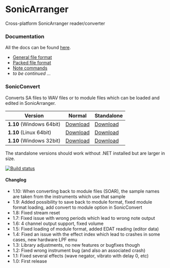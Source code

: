 # SonicArranger

Cross-platform SonicArranger reader/converter

### Documentation

All the docs can be found [here](Docs).
- [General file format](Docs/NormalFileFormat.md)
- [Packed file format](Docs/PackedFileFormat.md)
- [Note commands](Docs/NoteCommands.md)
- *to be continued ...*


### SonicConvert

Converts SA files to WAV files or to module files which can be loaded and edited in SonicArranger.

Version | Normal | Standalone
--- | --- | --- 
**1.10** (Windows 64bit) | [Download](https://github.com/Pyrdacor/SonicArranger/releases/download/v1.10/SonicConvert-Windows.zip) | [Download](https://github.com/Pyrdacor/SonicArranger/releases/download/v1.10/SonicConvert-Windows-Standalone.zip)
**1.10** (Linux 64bit) | [Download](https://github.com/Pyrdacor/SonicArranger/releases/download/v1.10/SonicConvert-Linux.tar.gz) | [Download](https://github.com/Pyrdacor/SonicArranger/releases/download/v1.10/SonicConvert-Linux-Standalone.tar.gz)
**1.10** (Windows 32bit) | [Download](https://github.com/Pyrdacor/SonicArranger/releases/download/v1.10/SonicConvert-Windows32Bit.zip) | [Download](https://github.com/Pyrdacor/SonicArranger/releases/download/v1.10/SonicConvert-Windows32Bit-Standalone.zip)

The standalone versions should work without .NET installed but are larger in size.

[![Build status](https://ci.appveyor.com/api/projects/status/iieprvdbq1hdp1uc?svg=true)](https://ci.appveyor.com/project/Pyrdacor/sonicarranger)

#### Changlog

- 1.10: When converting back to module files (SOAR), the sample names are taken from the instruments which use that sample
- 1.9: Added possibility to save back to module format, fixed module format loading, add convert to module option in SonicConvert
- 1.8: Fixed stream reset
- 1.7: Fixed issue with wrong periods which lead to wrong note output
- 1.6: 4 channel output support, fixed volume
- 1.5: Fixed loading of module format, added EDAT reading (editor data)
- 1.4: Fixed an issue with the effect index which lead to crashes in some cases, new hardware LPF emu
- 1.3: Library adjustments, no new features or bugfixes though
- 1.2: Fixed wrong instrument bug (and also an associated crash)
- 1.1: Fixed several effects (wave negator, vibrato with delay 0, etc)
- 1.0: First release